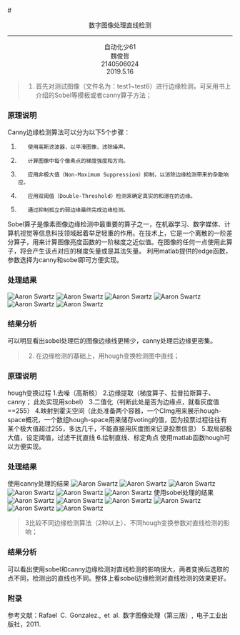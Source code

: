 ﻿#<center> 数字图像处理直线检测</center>

------

<center>自动化少61</center>

<center>魏俊哲</center>

<center>2140506024</center>

<center>2019.5.16</center>



> 1. 首先对测试图像（文件名为：test1~test6）进行边缘检测，可采用书上介绍的Sobel等模板或者canny算子方法；

### 原理说明
Canny边缘检测算法可以分为以下5个步骤：
1)        使用高斯滤波器，以平滑图像，滤除噪声。
2)        计算图像中每个像素点的梯度强度和方向。
3)        应用非极大值（Non-Maximum Suppression）抑制，以消除边缘检测带来的杂散响应。
4)        应用双阈值（Double-Threshold）检测来确定真实的和潜在的边缘。
5)        通过抑制孤立的弱边缘最终完成边缘检测。
Sobel算子是像素图像边缘检测中最重要的算子之一，在机器学习、数字媒体、计算机视觉等信息科技领域起着举足轻重的作用。在技术上，它是一个离散的一阶差分算子，用来计算图像亮度函数的一阶梯度之近似值。在图像的任何一点使用此算子，将会产生该点对应的梯度矢量或是其法矢量。
利用matlab提供的edge函数，参数选择为canny和sobel即可方便实现。


### 处理结果
![Aaron Swartz](https://raw.githubusercontent.com/aweishule/final/master/test1.bmp)
![Aaron Swartz](https://raw.githubusercontent.com/aweishule/final/master/test2.bmp)
![Aaron Swartz](https://raw.githubusercontent.com/aweishule/final/master/test3.bmp)
![Aaron Swartz](https://raw.githubusercontent.com/aweishule/final/master/test4.bmp)
![Aaron Swartz](https://raw.githubusercontent.com/aweishule/final/master/test5.bmp)
![Aaron Swartz](https://raw.githubusercontent.com/aweishule/final/master/test6.bmp)

### 结果分析
 可以明显看出sobel处理后的图像边缘线更稀少，canny处理后边缘更密集。
> 2. 在边缘检测的基础上，用hough变换检测图中直线；

### 原理说明
hough变换过程
1.去噪（高斯核）
2.边缘提取（梯度算子、拉普拉斯算子、canny； 此处实现用sobel） 
3.二值化（判断此处是否为边缘点，就看灰度值==255）
4.映射到霍夫空间（此处准备两个容器，一个CImg用来展示hough-space概况，一个数组hough-space用来储存voting的值，因为投票过程往往有某个极大值超过255，多达几千，不能直接用灰度图来记录投票信息）
5.取局部极大值，设定阈值，过滤干扰直线
6.绘制直线、标定角点
使用matlab函数hough可以方便实现。
### 处理结果
使用canny处理的结果
![Aaron Swartz](https://raw.githubusercontent.com/aweishule/final/master/test1%20hough.bmp)
![Aaron Swartz](https://raw.githubusercontent.com/aweishule/final/master/test2%20hough.bmp)
![Aaron Swartz](https://raw.githubusercontent.com/aweishule/final/master/test3%20hough.bmp)
![Aaron Swartz](https://raw.githubusercontent.com/aweishule/final/master/test4%20hough.bmp)
![Aaron Swartz](https://raw.githubusercontent.com/aweishule/final/master/test5%20hough.bmp)
![Aaron Swartz](https://raw.githubusercontent.com/aweishule/final/master/test6%20hough.bmp)
使用sobel处理的结果
![Aaron Swartz](https://raw.githubusercontent.com/aweishule/final/master/test1%20hough%20s.bmp)
![Aaron Swartz](https://raw.githubusercontent.com/aweishule/final/master/test2%20hough%20s.bmp)
![Aaron Swartz](https://raw.githubusercontent.com/aweishule/final/master/test3%20hough%20s.bmp)
![Aaron Swartz](https://raw.githubusercontent.com/aweishule/final/master/test4%20hough%20s.bmp)
![Aaron Swartz](https://raw.githubusercontent.com/aweishule/final/master/test5%20hough%20s.bmp)
![Aaron Swartz](https://raw.githubusercontent.com/aweishule/final/master/test6%20hough%20s.bmp)

> 3比较不同边缘检测算法（2种以上）、不同hough变换参数对直线检测的影响；

### 结果分析
可以看出使用sobel和canny边缘检测对直线检测的影响很大，两者变换后选取的点不同，检测出的直线也不同。整体上看sobel边缘检测对直线检测的效果更好。


### 附录
参考文献：Rafael C. Gonzalez., et al. 数字图像处理（第三版）, 电子工业出版社，2011.

